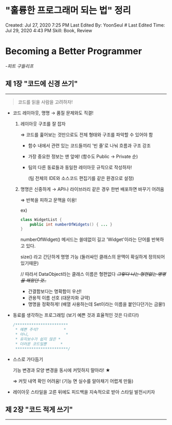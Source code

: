 # "훌륭한 프로그래머 되는 법" 정리

Created: Jul 27, 2020 7:25 PM
Last Edited By: YoonSeul #
Last Edited Time: Jul 29, 2020 4:43 PM
Skill: Book, Review

# Becoming a Better Programmer

-*피트 구들리프*

## 제 1장 "코드에 신경 쓰기"

---

> 코드를 읽을 사람을 고려하자!

- 코드 레이아웃, 명명 → 품질 문제와도 직결!
    1. 레이아웃 구조를 잘 잡자

        ⇒ 코드를 훑어보는 것만으로도 전체 형태와 구조를 파악할 수 있어야 함

        - 함수 내에서 관련 있는 코드들끼리 '빈 줄'로 나눠 흐름과 구조 강조
        - 가장 중요한 정보는 맨 앞에! (함수도 Public → Private 순)
        - 팀의 다른 동료들과 동일한 레이아웃 규칙으로 작성하자!

            (팀 전체의 IDE와 소스코드 편집기를 같은 환경으로 설정)

    2. 명명은 신중하게 → API나 라이브러리 같은 경우 한번 배포하면 바꾸기 어려움

        ⇒ 반복을 피하고 문맥을 이용!

        ex)

        ```java
        class WidgetList {
        	public int numberOfWidgets() { ... }
        }
        ```

        numberOfWidget() 메서드는 쓸데없이 길고 'Widget'이라는 단어를 반복하고 있다.

        size() 라고 간단하게 명명 가능 (둘러싸인 클래스의 문맥이 확실하게 정의되어있기때문)

        // 따라서 DataObject라는 클래스 이름은 형편없다  ~~*그렇다 나는 형편없는 명명을 해왔던 것..*~~

        - 간결함보다는 명확함이 우선!
        - 관용적 이름 선호 (대문자화 규약)
        - 명명을 정확하게! (배열 사용하는데 Set이라는 이름을 붙인다던가는 금물!)

- 동료를 생각하는 프로그래밍 (보기 예쁜 것과 효율적인 것은 다르다!)

    ```java
    /***********************
     * 예쁜 주석?           * 
     * 아니,                *
     * 유지보수가 쉽지 않은 *
     * 더러운 코드일뿐      *
     ***********************/
    ```

- 스스로 가다듬기

    기능 변경과 모양 변경을 동시에 커밋하지 말아라! ★

    ⇒ 커밋 내역 확인 어려움! (기능 면 실수를 알아채기 어렵게 만듦)

- 레이아웃 스타일을 고른 뒤에도 피드백을 지속적으로 받아 스타일 발전시키자

## 제 2장 "코드 적게 쓰기"

---
